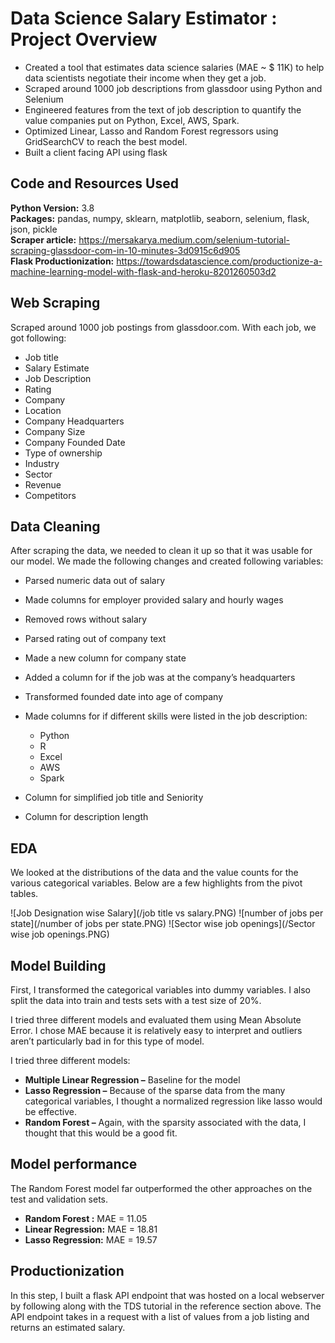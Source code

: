 # Data Science Salary Estimator : Project Overview

* Created a tool that estimates data science salaries (MAE ~ $ 11K) to help data scientists negotiate their income when they get a job.
* Scraped around 1000 job descriptions from glassdoor using Python and Selenium
* Engineered features from the text of job description to quantify the value companies put on Python, Excel, AWS, Spark.
* Optimized Linear, Lasso and Random Forest regressors using GridSearchCV to reach the best model.
* Built a client facing API using flask


## Code and Resources Used

**Python Version:**  3.8\
**Packages:**  pandas, numpy, sklearn, matplotlib, seaborn, selenium, flask, json, pickle\
**Scraper article:**  https://mersakarya.medium.com/selenium-tutorial-scraping-glassdoor-com-in-10-minutes-3d0915c6d905  
**Flask Productionization:**  https://towardsdatascience.com/productionize-a-machine-learning-model-with-flask-and-heroku-8201260503d2


## Web Scraping

Scraped around 1000 job postings from glassdoor.com. With each job, we got following:
* Job title
* Salary Estimate
* Job Description
* Rating
* Company
* Location
* Company Headquarters
* Company Size
* Company Founded Date
* Type of ownership
* Industry
* Sector
* Revenue
* Competitors


## Data Cleaning

After scraping the data, we needed to clean it up so that it was usable for our model. We made the following changes and created following variables:

* Parsed numeric data out of salary
* Made columns for employer provided salary and hourly wages
* Removed rows without salary
* Parsed rating out of company text
* Made a new column for company state
* Added a column for if the job was at the company’s headquarters
* Transformed founded date into age of company
* Made columns for if different skills were listed in the job description:

  * Python
  * R
  * Excel
  * AWS
  * Spark
* Column for simplified job title and Seniority
* Column for description length


## EDA

We looked at the distributions of the data and the value counts for the various categorical variables. Below are a few highlights from the pivot tables.

![Job Designation wise Salary](/job title vs salary.PNG)
![number of jobs per state](/number of jobs per state.PNG)
![Sector wise job openings](/Sector wise job openings.PNG)


## Model Building

First, I transformed the categorical variables into dummy variables. I also split the data into train and tests sets with a test size of 20%.

I tried three different models and evaluated them using Mean Absolute Error. I chose MAE because it is relatively easy to interpret and outliers aren’t particularly bad in for this type of model.

I tried three different models:

* **Multiple Linear Regression –** Baseline for the model
* **Lasso Regression –** Because of the sparse data from the many categorical variables, I thought a normalized regression like lasso would be effective.
* **Random Forest –** Again, with the sparsity associated with the data, I thought that this would be a good fit.

## Model performance

The Random Forest model far outperformed the other approaches on the test and validation sets.

* **Random Forest :** MAE = 11.05
* **Linear Regression:** MAE = 18.81
* **Lasso Regression:** MAE = 19.57

## Productionization

In this step, I built a flask API endpoint that was hosted on a local webserver by following along with the TDS tutorial in the reference section above. The API endpoint takes in a request with a list of values from a job listing and returns an estimated salary.

